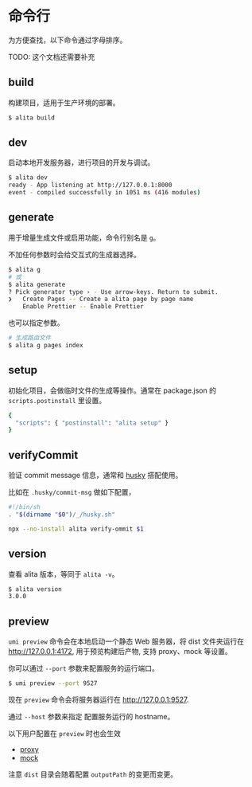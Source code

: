# 命令行

为方便查找，以下命令通过字母排序。

TODO: 这个文档还需要补充

## build

构建项目，适用于生产环境的部署。

```bash
$ alita build
```

## dev

启动本地开发服务器，进行项目的开发与调试。

```bash
$ alita dev
ready - App listening at http://127.0.0.1:8000
event - compiled successfully in 1051 ms (416 modules)
```

## generate

用于增量生成文件或启用功能，命令行别名是 `g`。

不加任何参数时会给交互式的生成器选择。

```bash
$ alita g
# 或
$ alita generate
? Pick generator type › - Use arrow-keys. Return to submit.
❯   Create Pages -- Create a alita page by page name
    Enable Prettier -- Enable Prettier
```

也可以指定参数。

```bash
# 生成路由文件
$ alita g pages index
```

## setup

初始化项目，会做临时文件的生成等操作。通常在 package.json 的 `scripts.postinstall` 里设置。

```bash
{
  "scripts": { "postinstall": "alita setup" }
}
```

## verifyCommit

验证 commit message 信息，通常和 [husky](https://github.com/typicode/husky) 搭配使用。

比如在 `.husky/commit-msg` 做如下配置，

```bash
#!/bin/sh
. "$(dirname "$0")/_/husky.sh"

npx --no-install alita verify-ommit $1
```

## version

查看 alita 版本，等同于 `alita -v`。

```bash
$ alita version
3.0.0
```

## preview

`umi preview` 命令会在本地启动一个静态 Web 服务器，将 dist 文件夹运行在 http://127.0.0.1:4172, 用于预览构建后产物, 支持 proxy、mock 等设置。

你可以通过 `--port` 参数来配置服务的运行端口。

```bash
$ umi preview --port 9527
```

现在 `preview` 命令会将服务器运行在 http://127.0.0.1:9527.

通过 `--host` 参数来指定 配置服务运行的 hostname。

以下用户配置在 `preview` 时也会生效

* [proxy](../guides/proxy)
* [mock](../guides/mock)

注意 `dist` 目录会随着配置 `outputPath` 的变更而变更。

